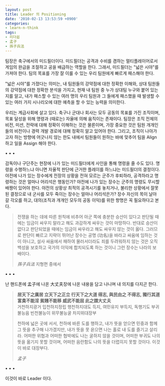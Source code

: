 ```yaml
---
layout: post
title: Leader 의 Positioning
date: '2010-02-13 13:53:59 +0900'
categories:
- learn-n-think
tags:
- 리더쉽
- 孟子
- 孫子兵法
---
```


팀장은 축구에서의 미드필더이다. 미드필더는 공격과 수비를 겸하는 멀티플레이어로서 게임의 완급을 조절하고 공을 배급하는 역할을 한다. 그래서, 미드필더는 "넓은 시야"를 가져야 한다. 팀의 목표를 가장 잘 이룰 수 있는 우리 팀원에게 빠르게 패스해야 한다.

"넓은 시야"를 가졌다는 의미는, 내 팀원들의 강약점에 대한 정확한 이해와, 상대 팀원들의 강약점에 대한 정확한 분석을 가지고, 현재 내 팀원 중 누가 상대팀 누구와 붙어 있는지를 알고, 내가 패스할 수 있는 여러 명의 우리 팀원과 그 들에게 패스했을 때 발생할 수 있는 여러 가지 시나리오에 대한 예측을 할 수 있는 능력을 의미한다.

우리는 계급사회에 살고 있다. 축구나 군대나 회사는 모두 공동의 목표를 가진 조직이며, 목표 달성을 위해 명령과 (때로는) 자율에 의해 움직이는 존재이다. 팀장은 조직 전체의 비전, 미션, 전략에 대해 정확이 이해하는 것은 물론이며, 가장 중요한 것은 팀원 개개인들의 비전이나 경력 개발 경로에 대해 정확히 알고 있어야 한다. 그리고, 조직이 나아가고자 하는 방향에 어긋나지 않는 한도 내에서 팀원들이 원하는 바에 맞추어 팀을 Align 하고 일을 Assign 해야 한다.

<div class="spacer">• • •</div>

감독이나 구단주는 현장에 나가 있는 미드필더에게 사인을 통해 명령을 줄 수도 있다. 명령을 수행하느냐 아니면 자율적 판단에 근거한 플레이를 하느냐는 미드필더의 결정이다. 야전에 나가 있는 장수에게 전장의 상황을 전혀 모르는 군주가 후퇴하라, 공격하라고 명령하는 것은 얼마나 어리석은 행동인가? 야전에 나가 있는 장수는 군주의 명령도 무시할 배짱이 있어야 한다. 야전의 상황상 최적의 공격시기를 놓치거나, 불리한 상황에서 잘못된 결정으로 내 군사를 모두 죽이는 장수는 얼마나 어리석은가? 장수 자신의 목이 날아갈 각오를 하고, 대의(조직과 개개인 모두의 공동 이익)를 위한 항명은 꼭 필요하다고 본다.

> 전쟁을 하는 데에 따른 원칙에 비추어 아군 쪽에 충분한 승산이 있다고 판단될 때에는 임금이 싸우지 말라고 해도 과감하게 싸우는 것이 마땅하다. 반대로 승산이 없다고 판단되었을 때에는 임금이 싸우라고 해도 싸우지 않는 것이 옳다. 그러므로 판단이 빠르고 지략이 뛰어난 장수는 공명 (功名)을 바라고 싸움에 임하는 것이 아니고, 설사 싸움에서 패하여 물러서더라도 죄를 두려워하지 않는 것은 오직 백성을 보호하고 국가의 이익에 합치되도록 하는 것이니 그런 장수는 나라의 보배이다. <footer><cite>孫子兵法</cite> 지형편 중에서</footer>

<div class="spacer">• • •</div>

난 핸드폰에 孟子에 나온 大丈夫장에 나온 내용을 담고 나니며 내 의지를 다지곤 한다.

> **居天下之廣居 立天下之正立 行天下之大道 得志, 與民由之 不得志, 獨行其道 富貴不能淫 貧賤不能移 威武不能屈 此之謂大丈夫**  
> 거천하지광거 입천하지정립 행천하지대도 득지, 여민유지 부득지, 독행기도 부귀불능음 빈천불능이 위무불능굴 차지위대장부
> 
> 천하에 넓은 곳에 서서, 천하에 바른 도를 행하고, 내가 뜻을 얻으면 민중과 함께 그 뜻을 추구해 나가겠지만, 내가 뜻을 못 읃으면 나는 홀로 내 도를 즐기고 살리라. 어떠한 위협과 어떠한 협박에도 나는 굴하지 않을 것이며, 어떠한 부귀도 나의 뜻을 옮기지 못할 것이며, 어떠한 음란함도 나의 뜻을 더렵히지 못할 것이다. 이것이 바로 대장부다.
> <footer><cite>孟子</cite></footer>

<div class="spacer">• • •</div>

이것이 바로 Leader 이다.
